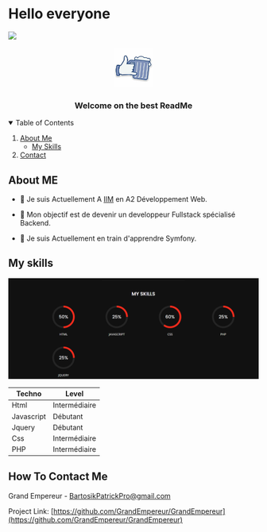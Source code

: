 # Hello everyone

<img src="https://komarev.com/ghpvc/?username=GrandEmpereur&label=Profile%20views&color=0e75b6&style=flat" /> 

<!-- PROJECT LOGO -->
<br />
<p align="center">
  <a href="https://github.com/othneildrew/Best-README-Template">
    <img src="img/logo.jpg" alt="Logo" width="80" height="80">
  </a>

  <h3 align="center">Welcome on the best ReadMe</h3>
</p>



<!-- TABLE OF CONTENTS -->
<details open="open">
  <summary>Table of Contents</summary>
  <ol>
    <li>
      <a href="#about-the-project">About Me</a>
      <ul>
        <li><a href="#myskils">My Skills</a></li>
      </ul>
    </li>
      <li><a href="#contact">Contact</a></li>
  </ol>
</details>



<!-- ABOUT THE PROJECT -->
## About ME


- 🔭 Je suis Actuellement A  [IIM](https://www.iim.fr) en A2 Développement Web.

- 🌱 Mon objectif est de devenir un developpeur Fullstack spécialisé Backend.

- 💬 Je suis Actuellement en train d'apprendre Symfony.


<!-- My skils -->
## My skills
<img src="img/skills.png">

Techno | Level 
------ |------
Html | Intermédiaire
Javascript | Débutant
Jquery | Débutant
Css | Intermédiaire
PHP | Intermédiaire 



<!-- CONTACT -->
## How To Contact Me

Grand Empereur - BartosikPatrickPro@gmail.com

Project Link: [https://github.com/GrandEmpereur/GrandEmpereur](https://github.com/GrandEmpereur/GrandEmpereur)

